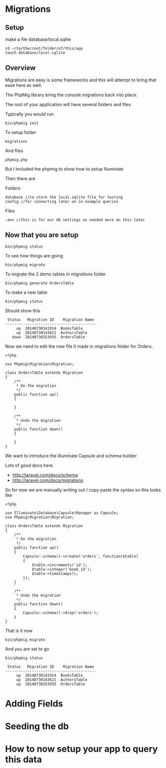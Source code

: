 # Migrations

## Setup

make a file database/local.sqlite

~~~
cd ~/to/the/root/folder/of/this/app
touch database/local.sqlite
~~~~

## Overview

Migrations are easy is some frameworks and this will attempt to bring that ease here as well.

The PhpMig library bring the console migrations back into place.

The root of your application will have several folders and files

Typically you would run

~~~
bin/phpmig init
~~~

To setup folder

~~~
migrations
~~~

And files

~~~
phpmig.php
~~~~

But I included the phpmig to show how to setup Illuminate

Then there are

Folders

~~~
database //to store the local.sqlite file for testing
config //for connecting later on in example queries
~~~

Files

~~~
.env //this is for our db settings as needed more on this later
~~~


## Now that you are setup

~~~
bin/phpmig status
~~~

To see how things are going

~~~
bin/phpmig migrate
~~~

To migrate the 2 demo tables in migrations folder

~~~
bin/phpmig generate OrdersTable
~~~

To make a new table


~~~
bin/phpmig status
~~~

Should show this

~~~
 Status   Migration ID    Migration Name
-----------------------------------------
     up  20140730141914  BooksTable
     up  20140730143621  AuthorsTable
   down  20140730153935  OrdersTable
~~~~

Now we need to edit the new file it made in migrations folder for Orders.

~~~
<?php

use Phpmig\Migration\Migration;

class OrdersTable extends Migration
{
    /**
     * Do the migration
     */
    public function up()
    {

    }

    /**
     * Undo the migration
     */
    public function down()
    {

    }
}
~~~

We want to introduce the Illuminate Capsule and schema builder

Lots of good docs here

  * http://laravel.com/docs/schema
  * http://laravel.com/docs/migrations

So for now we are manually writing out / copy paste the syntax so this looks like

~~~
<?php

use Illuminate\Database\Capsule\Manager as Capsule;
use Phpmig\Migration\Migration;

class OrdersTable extends Migration
{
    /**
     * Do the migration
     */
    public function up()
    {
        Capsule::schema()->create('orders', function($table)
        {
            $table->increments('id');
            $table->integer('book_id');
            $table->timestamps();
        });
    }

    /**
     * Undo the migration
     */
    public function down()
    {
        Capsule::schema()->drop('orders');
    }
}
~~~

That is it now

~~~
bin/phpmig migrate
~~~

And you are set to go

~~~
bin/phpmig status

 Status   Migration ID    Migration Name
-----------------------------------------
     up  20140730141914  BooksTable
     up  20140730143621  AuthorsTable
     up  20140730153935  OrdersTable
~~~


# Adding Fields

# Seeding the db

# How to now setup your app to query this data


